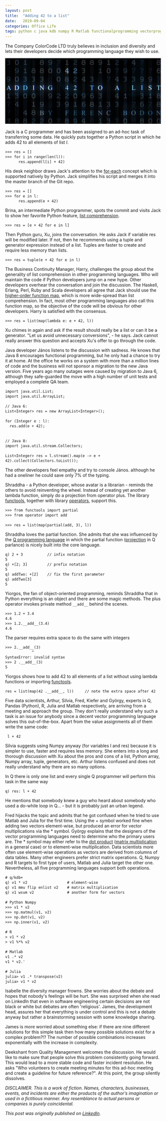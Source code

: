 ```yaml
---
layout: post
title:  "Adding 42 to a list"
date:   2019-09-04
categories: Office Life
tags: python c java kdb numpy R Matlab functionalprogramming vectorprogramming
---
```


The Company ColorCode LTD truly believes in inclusion and diversity and lets their developers decide which programming language they wish to use.

![Adding 42 to a list](/assets/fortytwo/cover_dev_to.jpg)


Jack is a C programmer and has been assigned to an ad-hoc task of transferring some data. He quickly puts together a Python script in which he adds 42 to all elements of list _l_.

```
>>> res = []
>>> for i in range(len(l)):
      res.append(l[i] + 42)
```

His desk neighbor draws Jack's attention to the [for-each](https://docs.python.org/3/tutorial/controlflow.html#for-statements) concept which is supported natively by Python. Jack simplifies his script and merges it into the master branch of the Git repo.

```
>>> res = []
>>> for e in l:
      res.append(e + 42)
```

Brina, an intermediate Python programmer, spots the commit and visits Jack to show her favorite Python feature, [list comprehension](https://docs.python.org/3/tutorial/datastructures.html#list-comprehensions).

```
>>> res = [e + 42 for e in l]
```
Then Python guru, Xu, joins the conversation. He asks Jack if variable res will be modified later. If not, then he recommends using a tuple and generator expression instead of a list. Tuples are faster to create and require less memory than lists.

```
>>> res = tuple(e + 42 for e in l)
```

The Business Continuity Manager, Harry, challenges the group about the generality of list comprehension in other programming languages. Who will maintain the code if Python developers jump on a new hype. Other developers overhear the conversation and join the discussion. The Haskell, Erlang, Perl, Ruby and Scala developers all agree that Jack should use the [higher-order function map](https://en.wikipedia.org/wiki/Map_(higher-order_function)), which is more wide-spread than list comprehension. In fact, most other programming languages also call this function map, so the objective of the code will be obvious for other developers. Harry is satisfied with the consensus.

```
>>> res = list(map(lambda e: e + 42, l))
```

Xu chimes in again and ask if the result should really be a list or can it be a generator. "Let us avoid unnecessary conversions", - he says. Jack cannot really answer this question and accepts Xu's offer to go through the code.

Java developer János listens to the discussion with sadness. He knows that Java 8 encourages functional programming, but he only had a chance to try it at home. At the office he works on a system with more than a million lines of code and the business will not sponsor a migration to the new Java version. Five years ago many outages were caused by migration to Java 6, although they safe-guarded the move with a high number of unit tests and employed a complete QA team.

```
import java.util.List;
import java.util.ArrayList;

// Java 6:
List<Integer> res = new ArrayList<Integer>();

for (Integer e : l):
  res.add(e + 42);


// Java 8:
import java.util.stream.Collectors;

List<Integer> res = l.stream().map(e -> e + 42).collect(Collectors.toList());
```

The other developers feel empathy and try to console János. although he had a oneliner he could save only 7% of the typing.

Shraddha - a Python developer, whose avatar is a librarian - reminds the others to avoid reinventing the wheel. Instead of creating yet another lambda function, simply do a projection from operator plus. The library [functools](https://docs.python.org/3/library/functools.html#partial-objects), together with library [operators](https://docs.python.org/3/library/operator.html), support this.

```
>>> from functools import partial
>>> from operator import add

>>> res = list(map(partial(add, 3), l))
```

Shraddha loves the partial function. She admits that she was influenced by the [Q programming language](https://code.kx.com/q4m3/) in which the partial function ([projection](https://code.kx.com/q4m3/6_Functions/#64-projection) in Q parlance) is nicely built into the core language.

```
q) 2 + 3           // infix notation
5
q) +[2; 3]         // prefix notation
5
q) addTwo: +[2]    // fix the first parameter
q) addTwo[3]
5
```

Yiorgos, the fan of object-oriented programming, reminds Shraddha that in Python everything is an object and there are some magic methods. The plus operator invokes private method `__add__` behind the scenes.

```
>>> 1.2 + 3.4
4.6
>>> 1.2.__add__(3.4)
4.6
```

The parser requires extra space to do the same with integers

```
>>> 2.__add__(3)
            ^
SyntaxError: invalid syntax
>>> 2 .__add__(3)
5
```

Yiorgos shows how to add 42 to all elements of a list without using lambda functions or importing [functools](https://docs.python.org/3/library/functools.html).

```
res = list(map(42 .__add__, l))     // note the extra space after 42
```

Five data scientists, Arthur, Silvia, Fred, Kiefer and György, experts in Q, Pandas (Python), R, Julia and Matlab respectively, are arriving from a meeting and approach the group. They don't really understand why such a task is an issue for anybody since a decent vector programming language solves this out-of-the-box. Apart from the value assignments all of them write the same code:
```
 l + 42
```

Silvia suggests using Numpy anyway (for variables l and res) because it is simpler to use, faster and requires less memory. She enters into a long and thorough discussion with Xu about the pros and cons of a list, Python array, Numpy array, tuple, generators, etc. Arthur listens confused and does not really understand why there are so many options.

In Q there is only one list and every single Q programmer will perform this task in the same way

```
q) res: l + 42
```
He mentions that somebody knew a guy who heard about somebody who used a do-while loop in Q... - but it is probably just an urban legend.

Fred hijacks the topic and admits that he got confused when he tried to use Matlab and Julia for the first time. Using the + symbol worked fine when adding two vectors element-wise, but produced an error for vector multiplications via the * symbol. György explains that the designers of the vector programming languages need to determine who the primary users are. The * symbol may either refer to the [dot product](https://en.wikipedia.org/wiki/Dot_product) ([matrix multiplication](https://en.wikipedia.org/wiki/Matrix_multiplication) in a general case) or to element-wise multiplication. Data scientists more often use element-wise operations as vectors are derived from columns of data tables. Many other engineers prefer strict matrix operations. Q, Numpy and R targets to first type of users, Matlab and Julia target the other one. Nevertheless, all five programming languages support both operations.

```
# q/kdb+
q) v1 * v2                  # element-wise
q) v1 mmu flip enlist v2    # matrix multiplication
q) v1 wsum v2               # another form for vectors

# Python Numpy
>>> v1 * v2
>>> np.matmul(v1, v2)
>>> np.dot(v1, v2)
>>> np.inner(v1, v2)

# R
> v1 * v2
> v1 %*% v2

# Matlab
v1 .* v2
v1 * v2.'

# Julia
julia> v1 .* transpose(v2)
julia> v1 * v2
```

Isabelle the diversity manager frowns. She worries about the debate and hopes that nobody's feelings will be hurt. She was surprised when she read on LinkedIn that even in software engineering certain decisions are not black or white but debates are often 'religious'. James, the development head, assures her that everything is under control and this is not a debate anyway but rather a brainstorming session with some knowledge sharing.

James is more worried about something else: if there are nine different solutions for this simple task then how many possible solutions exist for a complex problem?!? The number of possible combinations increases exponentially with the increase in complexity.

Deekshant from Quality Management welcomes the discussion. He would like to make sure that people solve this problem consistently going forward. This would lead to a more stable code and faster incident resolution. He asks "Who volunteers to create meeting minutes for this ad-hoc meeting and create a guideline for future reference?". At this point, the group silently dissolves.


_DISCLAIMER. This is a work of fiction. Names, characters, businesses, events, and incidents are either the products of the author’s imagination or used in a fictitious manner. Any resemblance to actual persons or companies is purely coincidental._

_This post was originally published on [LinkedIn](https://www.linkedin.com/pulse/adding-42-list-ferenc-bodon-ph-d-/)._
